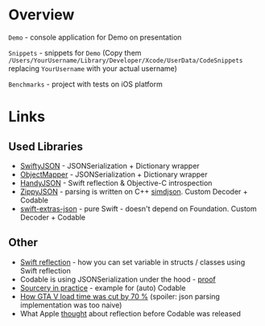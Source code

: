 # Overview

`Demo` - console application for Demo on presentation

`Snippets` - snippets for `Demo` (Copy them `/Users/YourUsername/Library/Developer/Xcode/UserData/CodeSnippets` replacing `YourUsername` with your actual username)

`Benchmarks` - project with tests on iOS platform

# Links

## Used Libraries

- [SwiftyJSON](https://github.com/SwiftyJSON/SwiftyJSON) - JSONSerialization + Dictionary wrapper
- [ObjectMapper](https://github.com/tristanhimmelman/ObjectMapper) - JSONSerialization + Dictionary wrapper
- [HandyJSON](https://github.com/alibaba/HandyJSON) - Swift reflection & Objective-C introspection
- [ZippyJSON](https://github.com/michaeleisel/ZippyJSON) - parsing is written on C++ [simdjson](https://github.com/simdjson/simdjson). Custom Decoder + Codable
- [swift-extras-json](https://github.com/swift-extras/swift-extras-json) - pure Swift - doesn't depend on Foundation. Custom Decoder + Codable

## Other

- [Swift reflection](https://medium.com/@weswickwire/creating-a-swift-runtime-library-3cc92fc486cc) - how you can set variable in structs / classes using Swift reflection
- Codable is using JSONSerialization under the hood - [proof](https://github.com/apple/swift/blob/d93e0dfa01ddd897ba733b6a2d43b05e2f0073f9/stdlib/public/SDK/Foundation/JSONEncoder.swift#L1105)
- [Sourcery in practice](https://khanlou.com/2017/09/sourcery-in-practice/) - example for (auto) Codable
- [How GTA V load time was cut by 70 %](https://nee.lv/2021/02/28/How-I-cut-GTA-Online-loading-times-by-70/) (spoiler: json parsing implementation was too naive)
- What Apple [thought](https://developer.apple.com/swift/blog/?id=37) about reflection before Codable was released
